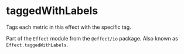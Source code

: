 # taggedWithLabels

Tags each metric in this effect with the specific tag.

Part of the `Effect` module from the `@effect/io` package. Also known as `Effect.taggedWithLabels`.
